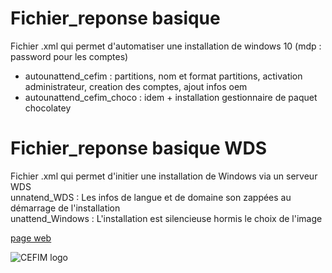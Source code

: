 # Fichier_reponse basique
Fichier .xml qui permet d'automatiser une installation de windows 10 (mdp : password pour les comptes)
- autounattend_cefim : partitions, nom et format partitions, activation administrateur, creation des comptes, ajout infos oem
- autounattend_cefim_choco : idem + installation gestionnaire de paquet chocolatey

# Fichier_reponse basique WDS
Fichier .xml qui permet d'initier une installation de Windows via un serveur WDS   
unnatend_WDS : Les infos de langue et de domaine son zappées au démarrage de l'installation  
unattend_Windows : L'installation est silencieuse hormis le choix de l'image


[page web](http://bgirault.github.io/Fichier_reponse/)

![CEFIM logo](http://campus2.cefim-formation.net/main/css/cefim/images/header-logo.png "google logo")
